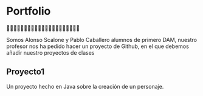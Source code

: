 # Portfolio
🚀🚀🚀🚀🚀🚀🚀🚀🚀🚀🚀🚀🚀🚀🚀🚀🚀🚀🚀🚀🚀

Somos Alonso Scalone y Pablo Caballero alumnos de primero DAM, nuestro profesor nos ha pedido hacer un proyecto de Github, en el que debemos añadir nuestro proyectos de clases

## Proyecto1
Un proyecto hecho en Java sobre la creación de un personaje.


